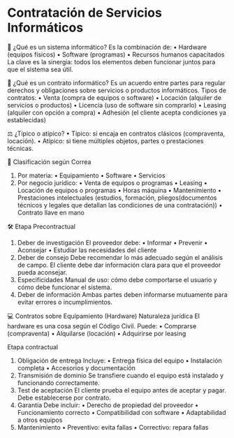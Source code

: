 # Contratación de Servicios Informáticos

🧩 ¿Qué es un sistema informático?
Es la combinación de:
• Hardware (equipos físicos)
• Software (programas)
• Recursos humanos capacitados
La clave es la sinergia: todos los elementos deben funcionar juntos para que el sistema sea útil.

📜 ¿Qué es un contrato informático?
Es un acuerdo entre partes para regular derechos y obligaciones sobre servicios o productos informáticos.
Tipos de contratos:
• Venta (compra de equipos o software)
• Locación (alquiler de servicios o productos)
• Licencia (uso de software sin comprarlo)
• Leasing (alquiler con opción a compra)
• Adhesión (el cliente acepta condiciones ya establecidas)

⚖️ ¿Típico o atípico?
• Típico: si encaja en contratos clásicos (compraventa, locación).
• Atípico: si tiene múltiples objetos, partes o prestaciones técnicas.

🧠 Clasificación según Correa

1. Por materia:
   • Equipamiento
   • Software
   • Servicios
2. Por negocio jurídico:
   • Venta de equipos o programas
   • Leasing
   • Locación de equipos o programas
   • Horas máquina
   • Mantenimiento
   • Prestaciones intelectuales (estudios, formación, pliegos(documentos técnicos y legales que detallan las condiciones de una contratación))
   • Contrato llave en mano

🛠️ Etapa Precontractual

1. Deber de investigación
   El proveedor debe:
   • Informar
   • Prevenir
   • Aconsejar
   • Estudiar las necesidades del cliente
2. Deber de consejo
   Debe recomendar lo más adecuado según el análisis de campo. El cliente debe dar información clara para que el proveedor pueda aconsejar.
3. Especificidades
   Manual de uso: cómo debe comportarse el usuario y cómo debe funcionar el sistema.
4. Deber de información
   Ambas partes deben informarse mutuamente para evitar errores o incumplimientos.



💻 Contratos sobre Equipamiento (Hardware)
Naturaleza jurídica
El hardware es una cosa según el Código Civil. Puede:
• Comprarse (compraventa)
• Alquilarse (locación)
• Adquirirse por leasing

Etapa contractual

1. Obligación de entrega
   Incluye:
   • Entrega física del equipo
   • Instalación completa
   • Accesorios y documentación
2. Transmisión de dominio
   Se transfiere cuando el equipo está instalado y funcionando correctamente.
3. Test de aceptación
   El cliente prueba el equipo antes de aceptar y pagar. Debe establecerse por contrato.
4. Garantía
   Debe incluir:
   • Derecho de propiedad del proveedor
   • Funcionamiento correcto
   • Compatibilidad con software
   • Adaptabilidad a otros equipos
5. Mantenimiento
   • Preventivo: evita fallas
   • Correctivo: repara fallas
